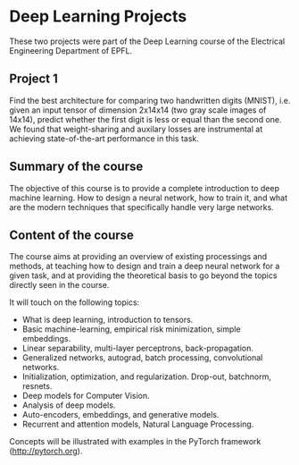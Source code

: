 # Deep Learning Projects

These two projects were part of the Deep Learning course of the Electrical Engineering Department of EPFL.

## Project 1
Find the best architecture for comparing two handwritten digits (MNIST), i.e. given an input tensor of dimension 2x14x14 (two gray scale images of 14x14), predict whether the first digit is less or equal than the second one. We found that weight-sharing and auxilary losses are instrumental at achieving state-of-the-art performance in this task.

## Summary of the course
The objective of this course is to provide a complete introduction to deep machine learning. How to design a neural network, how to train it, and what are the modern techniques that specifically handle very large networks.

## Content of the course
The course aims at providing an overview of existing processings and methods, at teaching how to design and train a deep neural network for a given task, and at providing the theoretical basis to go beyond the topics directly seen in the course.

 

It will touch on the following topics:
 

- What is deep learning, introduction to tensors.
- Basic machine-learning, empirical risk minimization, simple embeddings.
- Linear separability, multi-layer perceptrons, back-propagation.
- Generalized networks, autograd, batch processing, convolutional networks.
- Initialization, optimization, and regularization. Drop-out, batchnorm, resnets.
- Deep models for Computer Vision.
- Analysis of deep models.
- Auto-encoders, embeddings, and generative models.
- Recurrent and attention models, Natural Language Processing.

Concepts will be illustrated with examples in the PyTorch framework (http://pytorch.org).
